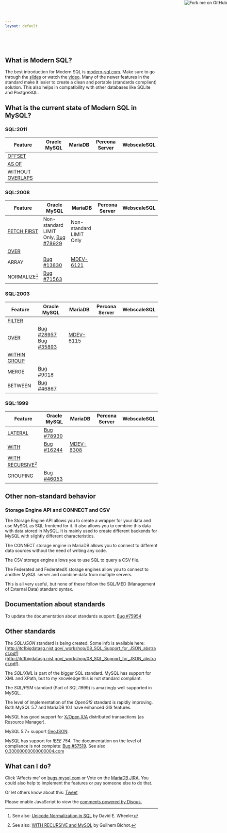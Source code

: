 ```yaml
---
layout: default
---
```


&nbsp;<br>
&nbsp;<br>

## What is Modern SQL?

The best introduction for Modern SQL is [modern-sql.com](http://modern-sql.com). Make sure to go
through the [slides](http://modern-sql.com/slides) or watch the
 [video](http://modern-sql.com/video).
Many of the newer features in the standard make it iesier to create a clean
and portable (standards complient) solution. This also helps in compatibility
with other databases like SQLite and PostgreSQL.

## What is the current state of Modern SQL in MySQL?

### SQL:2011

Feature          | Oracle MySQL   | MariaDB        | Percona Server | WebscaleSQL
-----------------|----------------|----------------|----------------|------------
[OFFSET](http://www.slideshare.net/MarkusWinand/modern-sql/113)           |
[AS OF](http://www.slideshare.net/MarkusWinand/modern-sql/118)            |
[WITHOUT OVERLAPS](http://www.slideshare.net/MarkusWinand/modern-sql/129) |

### SQL:2008

Feature          | Oracle MySQL   | MariaDB        | Percona Server | WebscaleSQL
-----------------|----------------|----------------|----------------|------------
[FETCH FIRST](http://www.slideshare.net/MarkusWinand/modern-sql/107)      | Non-standard LIMIT Only, [Bug #78929](https://bugs.mysql.com/bug.php?id=78929) | Non-standard LIMIT Only |
[OVER](http://www.slideshare.net/MarkusWinand/modern-sql/101)             |
ARRAY            | [Bug #13830](https://bugs.mysql.com/bug.php?id=13830) | [MDEV-6121](https://mariadb.atlassian.net/browse/MDEV-6121)
NORMALIZE[^nfc_in_postgresql] | [Bug #71563](https://bugs.mysql.com/bug.php?id=71563) |

[^nfc_in_postgresql]: See also: [Unicode Normalization in SQL](http://justatheory.com/computers/databases/postgresql/unicode-normalization.html) by David E. Wheeler

### SQL:2003

Feature          | Oracle MySQL   | MariaDB        | Percona Server | WebscaleSQL
-----------------|----------------|----------------|----------------|------------
[FILTER](http://www.slideshare.net/MarkusWinand/modern-sql/61)           |
[OVER](http://www.slideshare.net/MarkusWinand/modern-sql/61)             | [Bug #28957](https://bugs.mysql.com/bug.php?id=28957) [Bug #35893](https://bugs.mysql.com/bug.php?id=35893) | [MDEV-6115](https://mariadb.atlassian.net/browse/MDEV-6115)
[WITHIN GROUP](http://www.slideshare.net/MarkusWinand/modern-sql/95)     |
MERGE | [Bug #9018](https://bugs.mysql.com/bug.php?id=9018) |
BETWEEN | [Bug #46867](https://bugs.mysql.com/bug.php?id=46867) |

### SQL:1999

Feature        | Oracle MySQL   | MariaDB        | Percona Server | WebscaleSQL
---------------|----------------|----------------|----------------|------------
[LATERAL](http://www.slideshare.net/MarkusWinand/modern-sql/3)        | [Bug #78930](https://bugs.mysql.com/bug.php?id=78930)
[WITH](http://www.slideshare.net/MarkusWinand/modern-sql/18)           | [Bug #16244](https://bugs.mysql.com/bug.php?id=16244) | [MDEV-8308](https://mariadb.atlassian.net/browse/MDEV-8308)
[WITH RECURSIVE](http://www.slideshare.net/MarkusWinand/modern-sql/40)[^with_recursive] |
GROUPING | [Bug #46053](https://bugs.mysql.com/bug.php?id=46053) |

[^with_recursive]: See also: [WITH RECURSIVE and MySQL](http://guilhembichot.blogspot.nl/2013/11/with-recursive-and-mysql.html) by Guilhem Bichot.

## Other non-standard behavior

### Storage Engine API and CONNECT and CSV

The Storage Engine API allows you to create a wrapper for your data and use
MySQL as SQL frontend for it. It also allows you to combine this data with
data stored in MySQL. It is mainly used to create different backends for
MySQL with slightly different characteristics.

The CONNECT storage engine in MariaDB allows you to connect to different
data sources without the need of writing any code.

The CSV storage engine allows you to use SQL to query a CSV file.

The Federated and FederatedX storage engines allow you to connect to
another MySQL server and combine data from multiple servers.

This is all very useful, but none of these follow the
SQL/MED (Management of External Data) standard syntax.

## Documentation about standards

To update the documentation about standards support: [Bug #75954](https://bugs.mysql.com/bug.php?id=75954)

## Other standards

The *SQL/JSON* standard is being created. Some info is available here:
[http://jtc1bigdatasg.nist.gov/_workshop/08_SQL_Support_for_JSON_abstract.pdf](http://jtc1bigdatasg.nist.gov/_workshop/08_SQL_Support_for_JSON_abstract.pdf).

The *SQL/XML* is part of the bigger SQL standard. MySQL has support for XML and XPath, but to my knowledge this is not
standard compliant.

The *SQL/PSM* standard (Part of SQL:1999) is amazingly well supported in MySQL.

The level of implementation of the *OpenGIS* standard is rapidly improving. Both MySQL 5.7 and MariaDB 10.1 have enhanced
GIS features.

MySQL has good support for [X/Open X/A](http://pubs.opengroup.org/onlinepubs/009680699/toc.pdf) distributed transactions (as Resource Manager).

MySQL 5.7+ support [GeoJSON](http://geojson.org/geojson-spec.html).

MySQL has support for *IEEE 754*. The documentation on the level of compliance is not complete: [Bug #57519](https://bugs.mysql.com/bug.php?id=57519). See also [0.30000000000000004.com](http://0.30000000000000004.com/)

## What can I do?

Click 'Affects me' on [bugs.mysql.com](https://bugs.mysql.com) or Vote on the [MariaDB JIRA](https://mariadb.atlassian.net).
You could also help to implement the features or pay someone else to do that.

Or let others know about this:
<a href="https://twitter.com/share" class="twitter-share-button">Tweet</a>
<script>!function(d,s,id){var js,fjs=d.getElementsByTagName(s)[0],p=/^http:/.test(d.location)?'http':'https';if(!d.getElementById(id)){js=d.createElement(s);js.id=id;js.src=p+'://platform.twitter.com/widgets.js';fjs.parentNode.insertBefore(js,fjs);}}(document, 'script', 'twitter-wjs');</script>

<div id="disqus_thread"></div>
<script type="text/javascript">
    /* * * CONFIGURATION VARIABLES * * */
    var disqus_shortname = 'modernsqlinmysql';
    
    /* * * DON'T EDIT BELOW THIS LINE * * */
    (function() {
        var dsq = document.createElement('script'); dsq.type = 'text/javascript'; dsq.async = true;
        dsq.src = '//' + disqus_shortname + '.disqus.com/embed.js';
        (document.getElementsByTagName('head')[0] || document.getElementsByTagName('body')[0]).appendChild(dsq);
    })();
</script>
<noscript>Please enable JavaScript to view the <a href="https://disqus.com/?ref_noscript" rel="nofollow">comments powered by Disqus.</a></noscript>
<a href="https://github.com/dveeden/modern-sql-in-mysql"><img style="position: absolute; top: 0; right: 0; border: 0;" src="https://camo.githubusercontent.com/a6677b08c955af8400f44c6298f40e7d19cc5b2d/68747470733a2f2f73332e616d617a6f6e6177732e636f6d2f6769746875622f726962626f6e732f666f726b6d655f72696768745f677261795f3664366436642e706e67" alt="Fork me on GitHub" data-canonical-src="https://s3.amazonaws.com/github/ribbons/forkme_right_gray_6d6d6d.png"></a>
